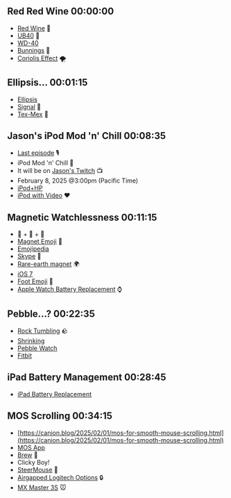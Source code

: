## Red Red Wine 00:00:00
- [Red Wine](https://en.wikipedia.org/wiki/Red_wine) 🍷
- [UB40](https://en.wikipedia.org/wiki/UB40) 🎵
- [WD-40](https://en.wikipedia.org/wiki/WD-40)
- [Bunnings](https://www.bunnings.com.au/) 🛒
- [Coriolis Effect](https://en.wikipedia.org/wiki/Coriolis_force) 🌪️

## Ellipsis... 00:01:15
- [Ellipsis](https://en.wikipedia.org/wiki/Ellipsis)
- [Signal](https://signal.org/) 🔐
- [Tex-Mex](https://en.wikipedia.org/wiki/Tex-Mex) 🌮

## Jason's iPod Mod 'n' Chill 00:08:35
- [Last episode](https://listen.hemisphericviews.com/129) 🎙️
- iPod Mod 'n' Chill 🛌
- It will be on [Jason's Twitch](https://www.twitch.tv/grepjason) 📺
- February 8, 2025 @3:00pm (Pacific Time)
- [iPod+HP](https://en.wikipedia.org/wiki/IPod%2BHP)
- [iPod with Video](<https://en.wikipedia.org/wiki/IPod_Classic#5th_generation_(%22iPod_with_video%22)>) ❤️

## Magnetic Watchlessness 00:11:15
- 🤖 + 🏀 + 🦶
- [Magnet Emoji](https://emojipedia.org/magnet#designs) 🧲
- [Emojipedia](https://emojipedia.org/)
- [Skype](https://en.wikipedia.org/wiki/Skype) 🫠
- [Rare-earth magnet](https://en.wikipedia.org/wiki/Rare-earth_magnet) 🌍
- [iOS 7](https://en.wikipedia.org/wiki/IOS_7)
- [Foot Emoji](https://emojipedia.org/foot#designs) 🦶
- [Apple Watch Battery Replacement](https://support.apple.com/watch/repair) ⌚

## Pebble...? 00:22:35
- [Rock Tumbling](https://en.wikipedia.org/wiki/Tumble_finishing) 🪨
- [Shrinking](https://www.themoviedb.org/tv/136311-shrinking)
- [Pebble Watch](<https://en.wikipedia.org/wiki/Pebble_(watch)>)
- [Fitbit](https://en.wikipedia.org/wiki/Fitbit)

## iPad Battery Management 00:28:45
- [iPad Battery Replacement](https://support.apple.com/ipad/repair)

## MOS Scrolling 00:34:15
- [https://canion.blog/2025/02/01/mos-for-smooth-mouse-scrolling.html](https://canion.blog/2025/02/01/mos-for-smooth-mouse-scrolling.html)
- [MOS App](https://mos.caldis.me/)
- [Brew](https://brew.sh/) 🍺
- Clicky Boy!
- [SteerMouse](https://www.plentycom.jp/en/steermouse/download.php) 🐁
- [Airgapped Logitech Options](https://prosupport.logi.com/hc/en-us/articles/10991109278871-Logitech-Options-Offline-Installer) 🔒
- [MX Master 3S](https://www.logitech.com/en-us/products/mice/mx-master-3s.910-006557.html) 🐭